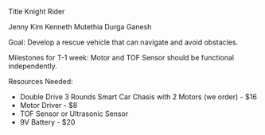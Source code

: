 Title Knight Rider

Jenny Kim
Kenneth Mutethia
Durga Ganesh

Goal: Develop a rescue vehicle that can navigate and avoid obstacles.

Milestones for T-1 week: Motor and TOF Sensor should be functional independently.

Resources Needed: 
- Double Drive 3 Rounds Smart Car Chasis with 2 Motors (we order) - $16
- Motor Driver - $8
- TOF Sensor or Ultrasonic Sensor
- 9V Battery - $20
